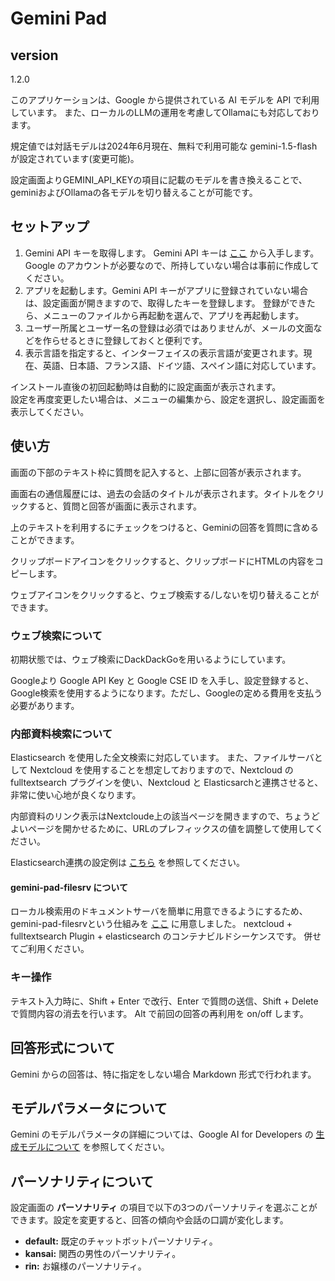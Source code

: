 # Gemini Pad

## version
1.2.0

このアプリケーションは、Google から提供されている AI モデルを API で利用しています。
また、ローカルのLLMの運用を考慮してOllamaにも対応しております。

規定値では対話モデルは2024年6月現在、無料で利用可能な gemini-1.5-flash が設定されています(変更可能)。

設定画面よりGEMINI_API_KEYの項目に記載のモデルを書き換えることで、geminiおよびOllamaの各モデルを切り替えることが可能です。

## セットアップ

1. Gemini API キーを取得します。
   Gemini API キーは [ここ](https://aistudio.google.com/app/prompts/new_freeform) から入手します。
   Google のアカウントが必要なので、所持していない場合は事前に作成してください。
2. アプリを起動します。Gemini API キーがアプリに登録されていない場合は、設定画面が開きますので、取得したキーを登録します。
   登録ができたら、メニューのファイルから再起動を選んで、アプリを再起動します。
3. ユーザー所属とユーザー名の登録は必須ではありませんが、メールの文面などを作らせるときに登録しておくと便利です。
4. 表示言語を指定すると、インターフェイスの表示言語が変更されます。現在、英語、日本語、フランス語、ドイツ語、スペイン語に対応しています。

インストール直後の初回起動時は自動的に設定画面が表示されます。  
設定を再度変更したい場合は、メニューの編集から、設定を選択し、設定画面を表示してください。

## 使い方

画面の下部のテキスト枠に質問を記入すると、上部に回答が表示されます。

画面右の通信履歴には、過去の会話のタイトルが表示されます。タイトルをクリックすると、質問と回答が画面に表示されます。

上のテキストを利用するにチェックをつけると、Geminiの回答を質問に含めることができます。

クリップボードアイコンをクリックすると、クリップボードにHTMLの内容をコピーします。

ウェブアイコンをクリックすると、ウェブ検索する/しないを切り替えることができます。

### ウェブ検索について

初期状態では、ウェブ検索にDackDackGoを用いるようにしています。

Googleより Google API Key と Google CSE ID を入手し、設定登録すると、Google検索を使用するようになります。ただし、Googleの定める費用を支払う必要があります。

### 内部資料検索について

Elasticsearch を使用した全文検索に対応しています。
また、ファイルサーバとして Nextcloud を使用することを想定しておりますので、Nextcloud の fulltextsearch プラグインを使い、Nextcloud と Elasticsarchと連携させると、非常に使い心地が良くなります。

内部資料のリンク表示はNextcloude上の該当ページを開きますので、ちょうどよいページを開かせるために、URLのプレフィックスの値を調整して使用してください。

Elasticsearch連携の設定例は [こちら](https://github.com/dtmoyaji/gemini-pad/wiki/Setting-for-Nextcloud---Elasticsearch-\(gemini%E2%80%90pad%E2%80%90filesrv\)) を参照してください。

#### gemini-pad-filesrv について

ローカル検索用のドキュメントサーバを簡単に用意できるようにするため、gemini-pad-filesrvという仕組みを [ここ](https://github.com/dtmoyaji/gemini-pad-filesrv) に用意しました。
nextcloud + fulltextsearch Plugin + elasticsearch のコンテナビルドシーケンスです。
併せてご利用ください。

### キー操作

テキスト入力時に、Shift + Enter で改行、Enter で質問の送信、Shift + Delete で質問内容の消去を行います。
Alt で前回の回答の再利用を on/off します。

## 回答形式について

Gemini からの回答は、特に指定をしない場合 Markdown 形式で行われます。

## モデルパラメータについて

Gemini のモデルパラメータの詳細については、Google AI for Developers の [生成モデルについて](https://ai.google.dev/gemini-api/docs/models/generative-models?hl=ja&_gl=1*1fu959e*_up*MQ..*_ga*MTgyNTQxNDY0NC4xNzE0MDIxNDY3*_ga_P1DBVKWT6V*MTcxNDAyMTQ2Ny4xLjAuMTcxNDAyMTg1NC4wLjAuMA..) を参照してください。

## パーソナリティについて

設定画面の **パーソナリティ** の項目で以下の3つのパーソナリティを選ぶことができます。設定を変更すると、回答の傾向や会話の口調が変化します。

* **default:** 既定のチャットボットパーソナリティ。
* **kansai:** 関西の男性のパーソナリティ。
* **rin:** お嬢様のパーソナリティ。